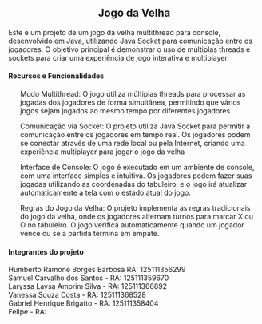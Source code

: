 <h2 align="center"> 
  Jogo da Velha 
</h2>
<p>Este é um projeto de um jogo da velha multithread para console, desenvolvido em Java, utilizando Java Socket para comunicação entre os jogadores. O objetivo principal é demonstrar o uso de múltiplas threads e sockets para criar uma experiência de jogo interativa e multiplayer.</p>

<div>
  <h4>Recursos e Funcionalidades</h4>
  <ul>Modo Multithread: O jogo utiliza múltiplas threads para processar as jogadas dos jogadores de forma simultânea, permitindo que vários jogos sejam jogados ao mesmo tempo por diferentes jogadores</ul>
  <ul>Comunicação via Socket: O projeto utiliza Java Socket para permitir a comunicação entre os jogadores em tempo real. Os jogadores podem se conectar através de uma rede local ou pela Internet, criando uma experiência multiplayer para jogar o jogo da velha</ul>
  <ul>Interface de Console: O jogo é executado em um ambiente de console, com uma interface simples e intuitiva. Os jogadores podem fazer suas jogadas utilizando as coordenadas do tabuleiro, e o jogo irá atualizar automaticamente a tela com o estado atual do jogo.</ul>
  <ul>Regras do Jogo da Velha: O projeto implementa as regras tradicionais do jogo da velha, onde os jogadores alternam turnos para marcar X ou O no tabuleiro. O jogo verifica automaticamente quando um jogador vence ou se a partida termina em empate.</ul>    
  <h4>Integrantes do projeto</h4>
  <p>
    Humberto Ramone Borges Barbosa RA: 125111356299</br>
    Samuel Carvalho dos Santos - RA: 125111359670 </br>
    Laryssa Laysa Amorim Silva - RA: 125111366892 </br>
    Vanessa Souza Costa - RA: 125111368528</br>
    Gabriel Henrique Brigatto - RA: 125111358404 </br>
    Felipe - RA: </br>
  </p>
 </div>
